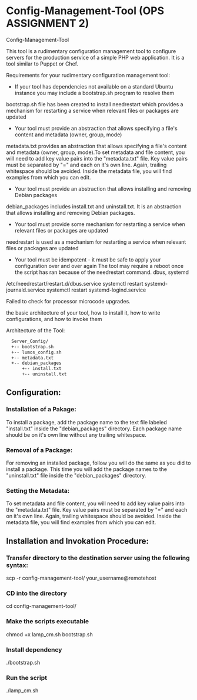 # Config-Management-Tool (OPS ASSIGNMENT 2)
Config-Management-Tool

This tool is a rudimentary configuration management tool to configure servers for the production service of a simple PHP web application. It is a tool similar to Puppet or Chef.

Requirements for your rudimentary configuration management tool:

* If your tool has dependencies not available on a standard Ubuntu instance you may include a bootstrap.sh program to resolve them

 bootstrap.sh file has been created to install needrestart which provides a mechanism for restarting a service when relevant files or packages are updated

* Your tool must provide an abstraction that allows specifying a file's content and metadata (owner, group, mode)

 metadata.txt provides an abstraction that allows specifying a file's content and metadata (owner, group, mode).To set metadata and file content, you will need to add key value pairs into the "metadata.txt" file. Key value pairs must be separated by "=" and each on it's own line. Again, trailing whitespace should be avoided. Inside the metadata file, you will find examples from which you can edit.

* Your tool must provide an abstraction that allows installing and removing Debian packages

debian_packages includes install.txt and uninstall.txt. It is an abstraction that allows installing and removing Debian packages.
 

* Your tool must provide some mechanism for restarting a service when relevant files or packages are updated

 needrestart is used as a mechanism for restarting a service when relevant files or packages are updated

* Your tool must be idempotent - it must be safe to apply your configuration over and over again
The tool may require a reboot once the script has ran because of the needrestart command. dbus, systemd

/etc/needrestart/restart.d/dbus.service
 systemctl restart systemd-journald.service
 systemctl restart systemd-logind.service

Failed to check for processor microcode upgrades.


the basic architecture of your tool, how to install it, how to write configurations, and how to invoke them

Architecture of the Tool:

``` bash
  Server_Config/
  +-- bootstrap.sh
  +-- lumos_config.sh
  +-- metadata.txt
  +-- debian_packages
      +-- install.txt
      +-- uninstall.txt
```
      
## Configuration:

### Installation of a Pakage:
To install a package, add the package name to the text file labeled "install.txt" inside the "debian_packages" directory. Each package name should be on it's own line without any trailing whitespace.

### Removal of a Package:
For removing an installed package, follow you will do the same as you did to install a package. This time you will add the package names to the "uninstall.txt" file inside the "debian_packages" directory.

### Setting the Metadata:
To set metadata and file content, you will need to add key value pairs into the "metadata.txt" file. Key value pairs must be separated by "=" and each on it's own line. Again, trailing whitespace should be avoided. Inside the metadata file, you will find examples from which you can edit.

## Installation and Invokation Procedure:

### Transfer directory to the destination server using the following syntax:
scp -r config-management-tool/ your_username@remotehost

### CD into the directory
cd config-management-tool/

### Make the scripts executable
chmod +x lamp_cm.sh bootstrap.sh

### Install dependency
./bootstrap.sh

### Run the script
./lamp_cm.sh
 
